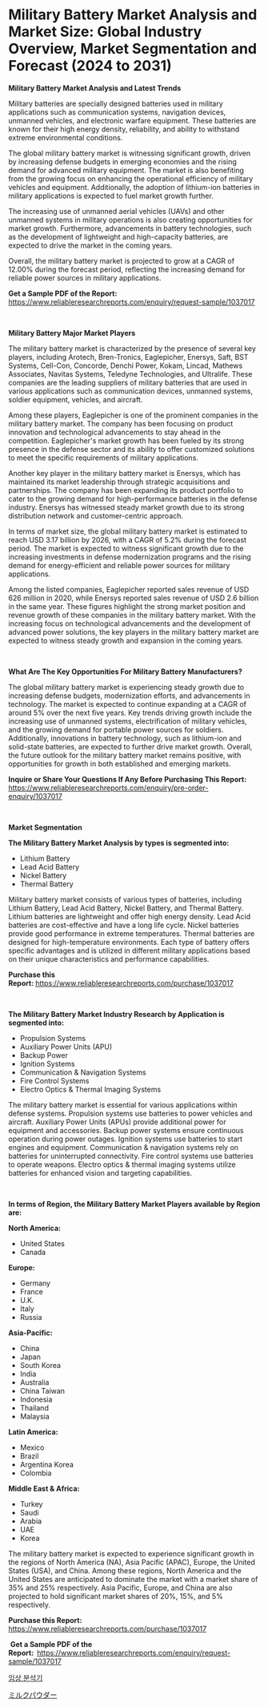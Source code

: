 <p><h1>Military Battery Market Analysis and Market Size: Global Industry Overview, Market Segmentation and Forecast (2024 to 2031)</h1></p><p><strong>Military Battery Market Analysis and Latest Trends</strong></p>
<p><p>Military batteries are specially designed batteries used in military applications such as communication systems, navigation devices, unmanned vehicles, and electronic warfare equipment. These batteries are known for their high energy density, reliability, and ability to withstand extreme environmental conditions.</p><p>The global military battery market is witnessing significant growth, driven by increasing defense budgets in emerging economies and the rising demand for advanced military equipment. The market is also benefiting from the growing focus on enhancing the operational efficiency of military vehicles and equipment. Additionally, the adoption of lithium-ion batteries in military applications is expected to fuel market growth further.</p><p>The increasing use of unmanned aerial vehicles (UAVs) and other unmanned systems in military operations is also creating opportunities for market growth. Furthermore, advancements in battery technologies, such as the development of lightweight and high-capacity batteries, are expected to drive the market in the coming years.</p><p>Overall, the military battery market is projected to grow at a CAGR of 12.00% during the forecast period, reflecting the increasing demand for reliable power sources in military applications.</p></p>
<p><strong>Get a Sample PDF of the Report:&nbsp;</strong> <a href="https://www.reliableresearchreports.com/enquiry/request-sample/1037017">https://www.reliableresearchreports.com/enquiry/request-sample/1037017</a></p>
<p>&nbsp;</p>
<p><strong>Military Battery Major Market Players</strong></p>
<p><p>The military battery market is characterized by the presence of several key players, including Arotech, Bren-Tronics, Eaglepicher, Enersys, Saft, BST Systems, Cell-Con, Concorde, Denchi Power, Kokam, Lincad, Mathews Associates, Navitas Systems, Teledyne Technologies, and Ultralife. These companies are the leading suppliers of military batteries that are used in various applications such as communication devices, unmanned systems, soldier equipment, vehicles, and aircraft.</p><p>Among these players, Eaglepicher is one of the prominent companies in the military battery market. The company has been focusing on product innovation and technological advancements to stay ahead in the competition. Eaglepicher's market growth has been fueled by its strong presence in the defense sector and its ability to offer customized solutions to meet the specific requirements of military applications.</p><p>Another key player in the military battery market is Enersys, which has maintained its market leadership through strategic acquisitions and partnerships. The company has been expanding its product portfolio to cater to the growing demand for high-performance batteries in the defense industry. Enersys has witnessed steady market growth due to its strong distribution network and customer-centric approach.</p><p>In terms of market size, the global military battery market is estimated to reach USD 3.17 billion by 2026, with a CAGR of 5.2% during the forecast period. The market is expected to witness significant growth due to the increasing investments in defense modernization programs and the rising demand for energy-efficient and reliable power sources for military applications.</p><p>Among the listed companies, Eaglepicher reported sales revenue of USD 626 million in 2020, while Enersys reported sales revenue of USD 2.6 billion in the same year. These figures highlight the strong market position and revenue growth of these companies in the military battery market. With the increasing focus on technological advancements and the development of advanced power solutions, the key players in the military battery market are expected to witness steady growth and expansion in the coming years.</p></p>
<p>&nbsp;</p>
<p><strong>What Are The Key Opportunities For Military Battery Manufacturers?</strong></p>
<p><p>The global military battery market is experiencing steady growth due to increasing defense budgets, modernization efforts, and advancements in technology. The market is expected to continue expanding at a CAGR of around 5% over the next five years. Key trends driving growth include the increasing use of unmanned systems, electrification of military vehicles, and the growing demand for portable power sources for soldiers. Additionally, innovations in battery technology, such as lithium-ion and solid-state batteries, are expected to further drive market growth. Overall, the future outlook for the military battery market remains positive, with opportunities for growth in both established and emerging markets.</p></p>
<p><strong>Inquire or Share Your Questions If Any Before Purchasing This Report:</strong> <a href="https://www.reliableresearchreports.com/enquiry/pre-order-enquiry/1037017">https://www.reliableresearchreports.com/enquiry/pre-order-enquiry/1037017</a></p>
<p>&nbsp;</p>
<p><strong>Market Segmentation</strong></p>
<p><strong>The Military Battery Market Analysis by types is segmented into:</strong></p>
<p><ul><li>Lithium Battery</li><li>Lead Acid Battery</li><li>Nickel Battery</li><li>Thermal Battery</li></ul></p>
<p><p>Military battery market consists of various types of batteries, including Lithium Battery, Lead Acid Battery, Nickel Battery, and Thermal Battery. Lithium batteries are lightweight and offer high energy density. Lead Acid batteries are cost-effective and have a long life cycle. Nickel batteries provide good performance in extreme temperatures. Thermal batteries are designed for high-temperature environments. Each type of battery offers specific advantages and is utilized in different military applications based on their unique characteristics and performance capabilities.</p></p>
<p><strong>Purchase this Report:&nbsp;</strong><a href="https://www.reliableresearchreports.com/purchase/1037017">https://www.reliableresearchreports.com/purchase/1037017</a></p>
<p>&nbsp;</p>
<p><strong>The Military Battery Market Industry Research by Application is segmented into:</strong></p>
<p><ul><li>Propulsion Systems</li><li>Auxiliary Power Units (APU)</li><li>Backup Power</li><li>Ignition Systems</li><li>Communication & Navigation Systems</li><li>Fire Control Systems</li><li>Electro Optics & Thermal Imaging Systems</li></ul></p>
<p><p>The military battery market is essential for various applications within defense systems. Propulsion systems use batteries to power vehicles and aircraft. Auxiliary Power Units (APUs) provide additional power for equipment and accessories. Backup power systems ensure continuous operation during power outages. Ignition systems use batteries to start engines and equipment. Communication & navigation systems rely on batteries for uninterrupted connectivity. Fire control systems use batteries to operate weapons. Electro optics & thermal imaging systems utilize batteries for enhanced vision and targeting capabilities.</p></p>
<p>&nbsp;</p>
<p><strong>In terms of Region, the Military Battery Market Players available by Region are:</strong></p>
<p>
    <p> <strong> North America: </strong>
        <ul>
            <li>United States</li>
            <li>Canada</li>
        </ul>
        </p> 
    <p> <strong> Europe: </strong>
        <ul>
            <li>Germany</li>
            <li>France</li>
            <li>U.K.</li>
            <li>Italy</li>
            <li>Russia</li>
        </ul>
        </p> 
    <p> <strong> Asia-Pacific: </strong>
        <ul>
            <li>China</li>
            <li>Japan</li>
            <li>South Korea</li>
            <li>India</li>
            <li>Australia</li>
            <li>China Taiwan</li>
            <li>Indonesia</li>
            <li>Thailand</li>
            <li>Malaysia</li>
        </ul>
        </p> 
    <p> <strong> Latin America: </strong>
        <ul>
            <li>Mexico</li>
            <li>Brazil</li>
            <li>Argentina Korea</li>
            <li>Colombia</li>
        </ul>
        </p> 
    <p> <strong> Middle East & Africa: </strong>
        <ul>
            <li>Turkey</li>
            <li>Saudi</li>
            <li>Arabia</li>
            <li>UAE</li>
            <li>Korea</li>
        </ul>
    </p>
    </p>
<p><p>The military battery market is expected to experience significant growth in the regions of North America (NA), Asia Pacific (APAC), Europe, the United States (USA), and China. Among these regions, North America and the United States are anticipated to dominate the market with a market share of 35% and 25% respectively. Asia Pacific, Europe, and China are also projected to hold significant market shares of 20%, 15%, and 5% respectively.</p></p>
<p><strong>Purchase this Report: </strong><a href="https://www.reliableresearchreports.com/purchase/1037017">https://www.reliableresearchreports.com/purchase/1037017</a></p>
<p>&nbsp;<strong>Get a Sample PDF of the Report:&nbsp;&nbsp;</strong><a href="https://www.reliableresearchreports.com/enquiry/request-sample/1037017">https://www.reliableresearchreports.com/enquiry/request-sample/1037017</a></p>
<p><strong></strong></p>
<p><p><a href="https://github.com/jntpkh496620/Market-Research-Report-List-1/blob/main/709801914689.md">임상 분석기</a></p><p><a href="https://github.com/lababdou/Market-Research-Report-List-3/blob/main/269767315938.md">ミルクパウダー</a></p></p>